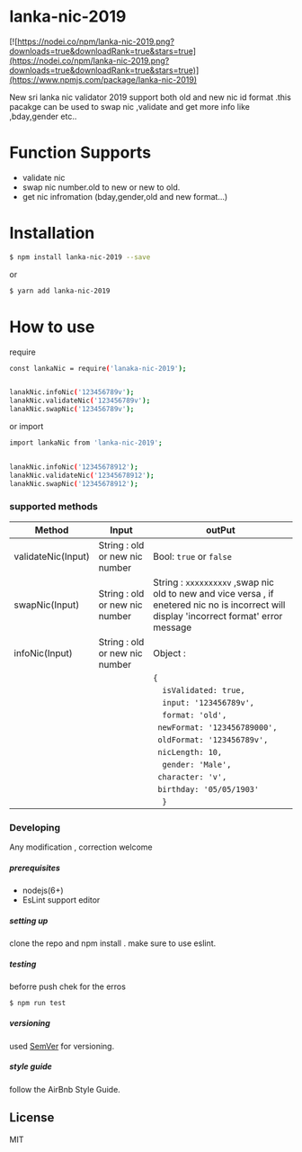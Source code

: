 # lanka-nic-2019
[![https://nodei.co/npm/lanka-nic-2019.png?downloads=true&downloadRank=true&stars=true](https://nodei.co/npm/lanka-nic-2019.png?downloads=true&downloadRank=true&stars=true)](https://www.npmjs.com/package/lanka-nic-2019)

New sri lanka nic validator 2019 support both old and new nic id format .this pacakge can be used to swap nic ,validate and get more info like ,bday,gender etc.. 

# Function Supports

  - validate nic
  - swap nic number.old to new or new to old.
  - get nic infromation (bday,gender,old and new format...)
  
# Installation


```sh
$ npm install lanka-nic-2019 --save
```
or
```sh
$ yarn add lanka-nic-2019 
```
# How to use

require
```sh
const lankaNic = require('lanaka-nic-2019');


lanakNic.infoNic('123456789v');
lanakNic.validateNic('123456789v');
lanakNic.swapNic('123456789v');
```
or import
```sh
import lankaNic from 'lanka-nic-2019';


lanakNic.infoNic('12345678912');
lanakNic.validateNic('12345678912');
lanakNic.swapNic('12345678912');
```
### supported methods

| Method | Input | outPut |
| ------ | --------------------------------| ------------------------------------------------ |
| validateNic(Input)       |     String : old or new nic number | Bool: `true` or `false `       |
| swapNic(Input)       |     String : old or new nic number | String : `xxxxxxxxxv` ,swap nic old to new and vice versa , if enetered nic no is incorrect will display 'incorrect format' error message        |
| infoNic(Input) | String : old or new nic number |  Object :                                         | 
|         |                                |  `{`                                                |    
|         |                                |  `   isValidated: true,   `                        |  
|         |                                |  `   input: '123456789v',   `                      | 
|         |                                |  `   format: 'old',   `                            |
|         |                                |   `  newFormat: '123456789000',  `                 |
|         |                                |   `  oldFormat: '123456789v',  `                   |
|         |                                |   `  nicLength: 10,  `                             |
|         |                                |  `   gender: 'Male', `                             |
|         |                                |   `  character: 'v',   `                           |
|         |                                |   `  birthday: '05/05/1903'  `                     |
|         |                                |  `   }    `                                        |
                                                

### Developing

Any modification , correction welcome 

##### prerequisites
 - nodejs(6+)
 - EsLint support editor
 

##### setting up
 
 clone the repo and npm install . make sure to use eslint.
 
##### testing
beforre push chek for the erros
```sh
$ npm run test
```
 ##### versioning
 
  used  [SemVer](https://semver.org/) for versioning. 
  
 ##### style guide
 follow the AirBnb Style Guide.
 
  License
----

MIT
